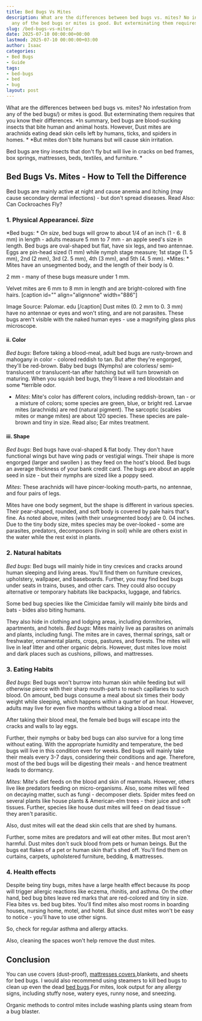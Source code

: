 ```yaml
---
title: Bed Bugs Vs Mites
description: What are the differences between bed bugs vs. mites? No infestation from
  any of the bed bugs or mites is good. But exterminating them requires that you know...
slug: /bed-bugs-vs-mites/
date: 2025-07-10 00:00:00+00:00
lastmod: 2025-07-10 00:00:00+03:00
author: Isaac
categories:
- Bed Bugs
- Guide
tags:
- bed-bugs
- bed
- bug
layout: post
---
```

What are the differences between bed bugs vs. mites? No infestation from any of the bed bugs/) or mites is good. But exterminating them requires that you know their differences. *In summary, bed bugs are blood-sucking insects that bite human and animal hosts. However, Dust mites are arachnids eating dead skin cells left by humans, ticks, and spiders in homes. * *But mites don't bite humans but will cause skin irritation.

Bed bugs are tiny insects that don't fly but will live in cracks on bed frames, box springs, mattresses, beds, textiles, and furniture. *

##  Bed Bugs Vs. Mites - How to Tell the Difference

Bed bugs are mainly active at night and cause anemia and itching (may cause secondary dermal infections) - but don't spread diseases. Read Also: Can Cockroaches Fly?

###  1. Physical Appearance*i. Size*

*Bed bugs: * *On size*, bed bugs will grow to about 1/4 of an inch (1 - 6. 8 mm) in length - adults measure 5 mm to 7 mm - an apple seed's size in length. Bed bugs are oval-shaped but flat, have six legs, and two antennae. Eggs are pin-head sized (1 mm) while nymph stage measure; 1st stage (1. 5 mm), 2nd (2 mm), 3rd (2. 5 mm), 4th (3 mm), and 5th (4. 5 mm). *Mites: * Mites have an unsegmented body, and the length of their body is 0.

2 mm - many of these bugs measure under 1 mm.

Velvet mites are 6 mm to 8 mm in length and are bright-colored with fine hairs. [caption id="" align="alignnone" width="886"]

Image Source: Palomar. edu [/caption] Dust mites (0. 2 mm to 0. 3 mm) have no antennae or eyes and won't sting, and are not parasites. These bugs aren't visible with the naked human eyes - use a magnifying glass plus microscope.

####  ii. Color

*Bed bugs*: Before taking a blood-meal, adult bed bugs are rusty-brown and mahogany in color - colored reddish to tan. But after they're engorged, they'll be red-brown. Baby bed bugs (Nymphs) are colorless/ semi-translucent or translucent-tan after hatching but will turn brownish on maturing. When you squish bed bugs, they'll leave a red bloodstain and some *terrible odor.

* *Mites*: Mite's color has different colors, including reddish-brown, tan - or a mixture of colors; some species are green, blue, or bright red. Larvae mites (arachnids) are red (natural pigment). The sarcoptic (scabies mites or mange mites) are about 120 species. These species are pale-brown and tiny in size. Read also; Ear mites treatment.

####  iii. Shape

*Bed bugs*: Bed bugs have oval-shaped & flat body. They don't have functional wings but have wing pads or vestigial wings. Their shape is more engorged (larger and swollen ) as they feed on the host's blood. Bed bugs an average thickness of your bank credit card. The bugs are about an apple seed in size - but their nymphs are sized like a poppy seed.

*Mites*: These arachnids will have pincer-looking mouth-parts, no antennae, and four pairs of legs.

Mites have one body segment, but the shape is different in various species. Their pear-shaped, rounded, and soft body is covered by pale hairs that's fine. As noted above, mites (with their unsegmented body) are 0. 04 inches. Due to the tiny body size, mites species may be over-looked - some are parasites, predators, decomposers (living in soil) while are others exist in the water while the rest exist in plants.

###  2. Natural habitats

*Bed bugs*: Bed bugs will mainly hide in tiny crevices and cracks around human sleeping and living areas. You'll find them on furniture crevices, upholstery, wallpaper, and baseboards. Further, you may find bed bugs under seats in trains, buses, and other cars. They could also occupy alternative or temporary habitats like backpacks, luggage, and fabrics.

Some bed bug species like the Cimicidae family will mainly bite birds and bats - bides also biting humans.

They also hide in clothing and lodging areas, including dormitories, apartments, and hotels. *Bed bugs*: Mites mainly live as parasites on animals and plants, including fungi. The mites are in caves, thermal springs, salt or freshwater, ornamental plants, crops, pastures, and forests. The mites will live in leaf litter and other organic debris. However, dust mites love moist and dark places such as cushions, pillows, and mattresses.

###  3. Eating Habits

*Bed bugs*: Bed bugs won't burrow into human skin while feeding but will otherwise pierce with their sharp mouth-parts to reach capillaries to such blood. On amount, bed bugs consume a meal about six times their body weight while sleeping, which happens within a quarter of an hour. However, adults may live for even five months without taking a blood meal.

After taking their blood meal, the female bed bugs will escape into the cracks and walls to lay eggs.

Further, their nymphs or baby bed bugs can also survive for a long time without eating. With the appropriate humidity and temperature, the bed bugs will live in this condition even for weeks. Bed bugs will mainly take their meals every 3-7 days, considering their conditions and age. Therefore, most of the bed bugs will be digesting their meals - and hence treatment leads to dormancy.

*Mites*: Mite's diet feeds on the blood and skin of mammals. However, others live like predators feeding on micro-organisms. Also, some mites will feed on decaying matter, such as fungi - decomposer diets. Spider mites feed on several plants like house plants & American-elm trees - their juice and soft tissues. Further, species like house dust mites will feed on dead tissue - they aren't parasitic.

Also, dust mites will eat the dead skin cells that are shed by humans.

Further, some mites are predators and will eat other mites. But most aren't harmful. Dust mites don't suck blood from pets or human beings. But the bugs eat flakes of a pet or human skin that's shed off. You'll find them on curtains, carpets, upholstered furniture, bedding, & mattresses.

###  4. Health effects

Despite being tiny bugs, mites have a large health effect because its poop will trigger allergic reactions like eczema, rhinitis, and asthma. On the other hand, bed bug bites leave red marks that are red-colored and tiny in size. Flea bites vs. bed bug bites. You'll find mites also most rooms in boarding houses, nursing home, motel, and hotel. But since dust mites won't be easy to notice - you'll have to use other signs.

So, check for regular asthma and allergy attacks.

Also, cleaning the spaces won't help remove the dust mites.

##  Conclusion

You can use covers (dust-proof), [mattresses covers](https://pestpolicy.com/best-bed-bug-mattress-encasements/),blankets, and sheets for bed bugs. I would also recommend using steamers to kill bed bugs to clean up even the dead [bed bugs](https://pestpolicy.com/dead-bed-bugs/).For mites, look output for any allergy signs, including stuffy nose, watery eyes, runny nose, and sneezing.

Organic methods to control mites include washing plants using steam from a bug blaster.
